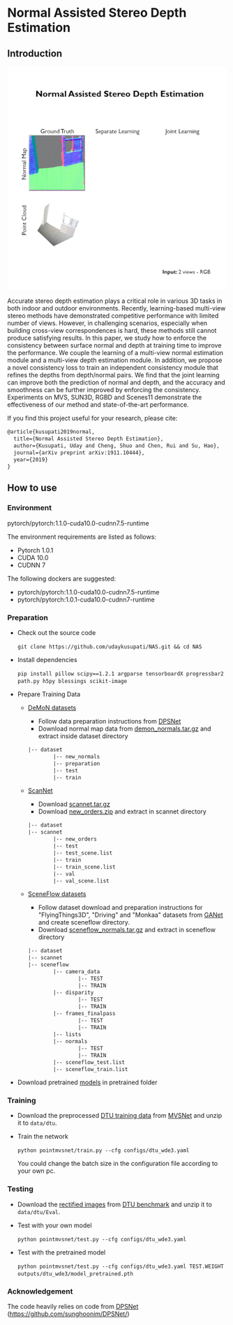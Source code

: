 # Normal Assisted Stereo Depth Estimation

## Introduction

<p align="center">
    <img src="teaser.gif" alt="Image" width="512" height="512" />
</p>

Accurate stereo depth estimation plays a critical role in various 3D tasks in both indoor and outdoor environments. Recently, learning-based multi-view stereo methods have demonstrated competitive performance with limited number of views. However, in challenging scenarios, especially when building cross-view correspondences is hard, these methods still cannot produce satisfying results. In this paper, we study how to enforce the consistency between surface normal and depth at training time to improve the performance. We couple the learning of a multi-view normal estimation module and a multi-view depth estimation module. In addition, we propose a novel consistency loss to train an independent consistency module that refines the depths from depth/normal pairs. We find that the joint learning can improve both the prediction of normal and depth, and the accuracy and smoothness can be further improved by enforcing the consistency. Experiments on MVS, SUN3D, RGBD and Scenes11 demonstrate the effectiveness of our method and state-of-the-art performance.

If you find this project useful for your research, please cite: 
```
@article{kusupati2019normal,
  title={Normal Assisted Stereo Depth Estimation},
  author={Kusupati, Uday and Cheng, Shuo and Chen, Rui and Su, Hao},
  journal={arXiv preprint arXiv:1911.10444},
  year={2019}
}
```

## How to use

### Environment
pytorch/pytorch:1.1.0-cuda10.0-cudnn7.5-runtime

The environment requirements are listed as follows:
- Pytorch 1.0.1 
- CUDA 10.0 
- CUDNN 7

The following dockers are suggested:
- pytorch/pytorch:1.1.0-cuda10.0-cudnn7.5-runtime
- pytorch/pytorch:1.0.1-cuda10.0-cudnn7-runtime

### Preparation
* Check out the source code 

    ```git clone https://github.com/udaykusupati/NAS.git && cd NAS```
* Install dependencies 

    ```pip install pillow scipy==1.2.1 argparse tensorboardX progressbar2 path.py h5py blessings scikit-image```
* Prepare Training Data

    * [DeMoN datasets](https://github.com/lmb-freiburg/demon)

        * Follow data preparation instructions from [DPSNet](https://github.com/sunghoonim/DPSNet)
        * Download normal map data from [demon_normals.tar.gz](LINK) and extract inside dataset directory

        ```
        |-- dataset
                |-- new_normals
                |-- preparation
                |-- test
                |-- train
        ```

    * [ScanNet](http://www.scan-net.org/)

        * Download [scannet.tar.gz](LINK)
        * Download [new_orders.zip](LINK) and extract in scannet directory

        ```
        |-- dataset
        |-- scannet
                |-- new_orders
                |-- test
                |-- test_scene.list
                |-- train
                |-- train_scene.list
                |-- val
                |-- val_scene.list
        ```

    * [SceneFlow datasets](https://lmb.informatik.uni-freiburg.de/resources/datasets/SceneFlowDatasets.en.html)

        * Follow dataset download and preparation instructions for "FlyingThings3D", "Driving" and "Monkaa" datasets from [GANet](https://github.com/feihuzhang/GANet) and create sceneflow directory.
        * Download [sceneflow_normals.tar.gz](LINK) and extract in sceneflow directory

        ```
        |-- dataset
        |-- scannet
        |-- sceneflow
                |-- camera_data
                        |-- TEST
                        |-- TRAIN
                |-- disparity
                        |-- TEST
                        |-- TRAIN
                |-- frames_finalpass
                        |-- TEST
                        |-- TRAIN
                |-- lists
                |-- normals
                        |-- TEST
                        |-- TRAIN
                |-- sceneflow_test.list
                |-- sceneflow_train.list
        ```

* Download pretrained [models](LINK) in pretrained folder

### Training
* Download the preprocessed [DTU training data](https://drive.google.com/file/d/1eDjh-_bxKKnEuz5h-HXS7EDJn59clx6V/view) from [MVSNet](https://github.com/YoYo000/MVSNet) and unzip it to ```data/dtu```.
* Train the network

    ```python pointmvsnet/train.py --cfg configs/dtu_wde3.yaml```
  
  You could change the batch size in the configuration file according to your own pc.

### Testing
* Download the [rectified images](http://roboimagedata2.compute.dtu.dk/data/MVS/Rectified.zip) from [DTU benchmark](http://roboimagedata.compute.dtu.dk/?page_id=36) and unzip it to ```data/dtu/Eval```.
* Test with your own model

    ```python pointmvsnet/test.py --cfg configs/dtu_wde3.yaml```
    
* Test with the pretrained model

    ```python pointmvsnet/test.py --cfg configs/dtu_wde3.yaml TEST.WEIGHT outputs/dtu_wde3/model_pretrained.pth```

### Acknowledgement
The code heavily relies on code from [DPSNet](https://github.com/sunghoonim/DPSNet/) (https://github.com/sunghoonim/DPSNet/)
    